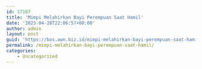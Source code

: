 ```yaml
---
id: 17107
title: 'Mimpi Melahirkan Bayi Perempuan Saat Hamil'
date: '2023-04-28T22:06:57+00:00'
author: admin
layout: post
guid: 'https://bos.awn.biz.id/mimpi-melahirkan-bayi-perempuan-saat-hamil/'
permalink: /mimpi-melahirkan-bayi-perempuan-saat-hamil/
categories:
    - Uncategorized
---
```


